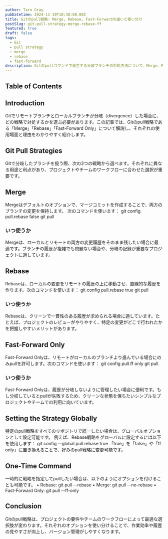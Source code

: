 ```yaml
---
author: Taro Gray
pubDatetime: 2024-11-10T10:30:00.00Z
title: Gitのpull戦略: Merge, Rebase, Fast-Forwardの違いと使い分け
postSlug: git-pull-strategy-merge-rebase-ff
featured: true
draft: false
tags: 
  - Git
  - pull strategy
  - merge
  - rebase
  - fast-forward
description: Gitのpullコマンドで発生する分岐ブランチの対処方法について、Merge、Rebase、"Fast-Forward"の使い分けを解説します。それぞれの戦略がどのような場面で有効かを理解し、分かりやすくまとめました。
---
```


## Table of Contents

## Introduction

Gitでリモートブランチとローカルブランチが分岐（divergence）した場合に、どの戦略で対処するかを選ぶ必要があります。この記事では、Gitのpull戦略である「Merge」「Rebase」「Fast-Forward Only」について解説し、それぞれの使用場面と理由をわかりやすく紹介します。

## Git Pull Strategies

Gitで分岐したブランチを扱う際、次の3つの戦略から選べます。それぞれに異なる用途と利点があり、プロジェクトやチームのワークフローに合わせた選択が重要です。

## Merge

Mergeはデフォルトのオプションで、マージコミットを作成することで、両方のブランチの変更を保持します。
次のコマンドを使います：
git config pull.rebase false
git pull

### いつ使うか

Mergeは、ローカルとリモートの両方の変更履歴をそのまま残したい場合に最適です。ブランチの履歴が複雑でも問題ない場合や、分岐の記録が重要なプロジェクトに適しています。

## Rebase

Rebaseは、ローカルの変更をリモートの履歴の上に移動させ、直線的な履歴を作ります。次のコマンドを使います：
git config pull.rebase true
git pull

### いつ使うか

Rebaseは、クリーンで一貫性のある履歴が求められる場合に適しています。たとえば、プロジェクトのレビューがやりやすく、特定の変更がどこで行われたかを把握しやすいメリットがあります。

## Fast-Forward Only

Fast-Forward Onlyは、リモートがローカルのブランチより進んでいる場合にのみpullを許可します。次のコマンドを使います：
git config pull.ff only
git pull

### いつ使うか

Fast-Forward Onlyは、履歴が分岐しないように管理したい場合に便利です。もし分岐しているとpullが失敗するため、クリーンな状態を保ちたいシンプルなプロジェクトやチームでの利用に向いています。

## Setting the Strategy Globally

特定のpull戦略をすべてのリポジトリで統一したい場合は、グローバルオプションとして設定可能です。
例えば、Rebase戦略をグローバルに設定するには以下を使用します：
git config --global pull.rebase true
「true」を「false」や「ff only」に置き換えることで、好みのpull戦略に変更可能です。

## One-Time Command

一時的に戦略を指定してpullしたい場合は、以下のようにオプションを付けることも可能です。
• Rebase: git pull --rebase
• Merge: git pull --no-rebase
• Fast-Forward Only: git pull --ff-only

## Conclusion

Gitのpull戦略は、プロジェクトの要件やチームのワークフローによって最適な選択肢が変わります。それぞれのオプションを使い分けることで、作業効率や履歴の見やすさが向上し、バージョン管理がしやすくなります。

